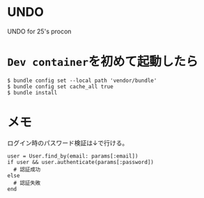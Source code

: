 # UNDO
UNDO for 25's procon

# `Dev container`を初めて起動したら

```terminal
$ bundle config set --local path 'vendor/bundle'
$ bundle config set cache_all true
$ bundle install
```

# メモ

ログイン時のパスワード検証は↓で行ける。

```
user = User.find_by(email: params[:email])
if user && user.authenticate(params[:password])
  # 認証成功
else
  # 認証失敗
end
```
